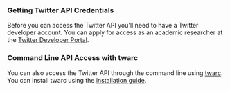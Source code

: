 ### Getting Twitter API Credentials

Before you can access the Twitter API you'll need to have a Twitter developer account.  You can apply for access as an academic researcher at the [Twitter Developer Portal](https://developer.twitter.com/en/solutions/academic-research/products-for-researchers).

### Command Line API Access with twarc

You can also access the Twitter API through the command line using [twarc](https://github.com/DocNow/twarc).  You can install twarc using the [installation guide](https://twarc-project.readthedocs.io/en/latest/).  

